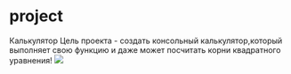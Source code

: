 # project
Калькулятор
Цель проекта - создать консольный калькулятор,который выполняет свою функцию и даже может посчитать корни квадратного уравнения!
<img src="https://e7.pngegg.com/pngimages/723/918/png-clipart-calculator-calculator.png">
